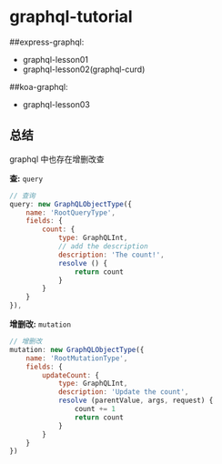 # graphql-tutorial

##express-graphql:

- graphql-lesson01
- graphql-lesson02(graphql-curd)

##koa-graphql:

- graphql-lesson03

## 总结

graphql 中也存在增删改查

**查:** `query`

```js
// 查询
query: new GraphQLObjectType({
    name: 'RootQueryType',
    fields: {
        count: {
            type: GraphQLInt,
            // add the description
            description: 'The count!',
            resolve () {
                return count
            }
        }
    }
}),
```

**增删改:** `mutation`

```js
// 增删改
mutation: new GraphQLObjectType({
    name: 'RootMutationType',
    fields: {
        updateCount: {
            type: GraphQLInt,
            description: 'Update the count',
            resolve (parentValue, args, request) {
                count += 1
                return count
            }
        }
    }
})
```